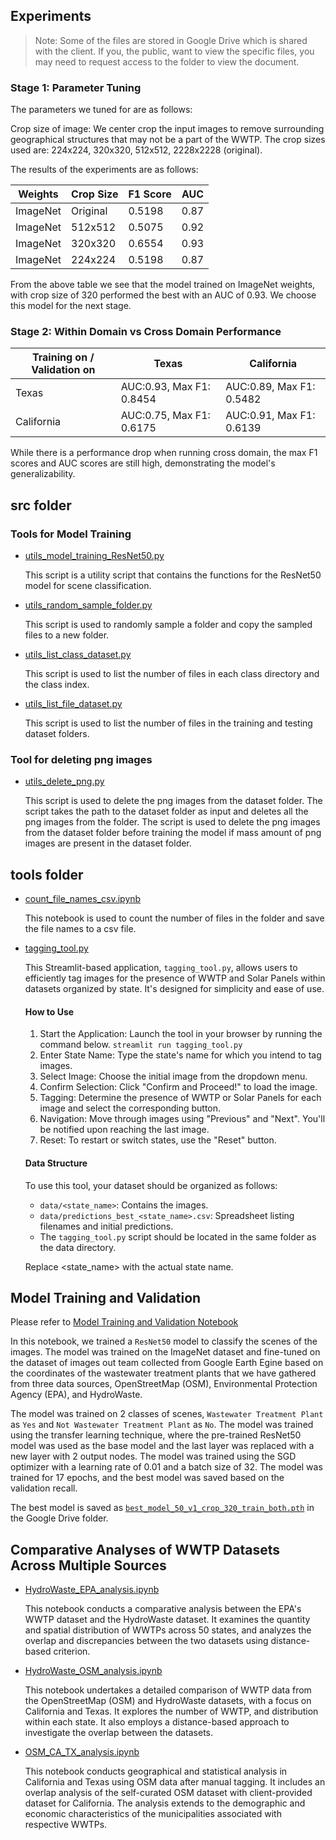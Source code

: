 ## Experiments

 
 > Note: Some of the files are stored in Google Drive which is shared with the client. If you, the public, want to view the specific files, you may need to request access to the folder to view the document.

### Stage 1: Parameter Tuning

The parameters we tuned for are as follows:

Crop size of image: We center crop the input images to remove surrounding geographical structures that may not be a part of the WWTP. The crop sizes used are: 224x224, 320x320, 512x512, 2228x2228 (original).   

The results of the experiments are as follows:

| Weights      | Crop Size          | F1 Score | AUC       |
|--------------|--------------------|----------|-----------|
| ImageNet     | Original           | 0.5198   | 0.87      |
| ImageNet     | 512x512            | 0.5075   | 0.92      |
| ImageNet     | 320x320            | 0.6554   | 0.93      |
| ImageNet     | 224x224            | 0.5198   | 0.87      |

From the above table we see that the model trained on ImageNet weights, with crop size of 320 performed the best with an AUC of 0.93. We choose this model for the next stage.

### Stage 2: Within Domain vs Cross Domain Performance

| Training on / Validation on       | Texas                      | California                   |
|-----------------------------------|----------------------------|------------------------------|
| Texas                             | AUC:0.93, Max F1: 0.8454   | AUC:0.89, Max F1: 0.5482     |
| California                        | AUC:0.75, Max F1: 0.6175   | AUC:0.91, Max F1: 0.6139     |

While there is a performance drop when running cross domain, the max F1 scores and AUC scores are still high, demonstrating the model's generalizability.

## src folder

### Tools for Model Training

- [utils_model_training_ResNet50.py](./src/utils_model_training_ResNet50.py)

    This script is a utility script that contains the functions for the ResNet50 model for scene classification.

- [utils_random_sample_folder.py](./src/utils_random_sample_folder.py)

    This script is used to randomly sample a folder and copy the sampled files to a new folder. 

- [utils_list_class_dataset.py](./src/utils_list_class_dataset.py)

    This script is used to list the number of files in each class directory and the class index.

- [utils_list_file_dataset.py](./src/utils_list_file_dataset.py)

    This script is used to list the number of files in the training and testing dataset folders.

### Tool for deleting png images

- [utils_delete_png.py](./src/utils_delete_png.py) 

    This script is used to delete the png images from the dataset folder. The script takes the path to the dataset folder as input and deletes all the png images from the folder. The script is used to delete the png images from the dataset folder before training the model if mass amount of png images are present in the dataset folder.


## tools folder

- [count_file_names_csv.ipynb](./tools/count_file_names_csv.ipynb)

    This notebook is used to count the number of files in the folder and save the file names to a csv file.

- [tagging_tool.py](./tools/tagging_tool.py)

    This Streamlit-based application, `tagging_tool.py`, allows users to efficiently tag images for the presence of WWTP and Solar Panels within datasets organized by state. It's designed for simplicity and ease of use.

    #### How to Use
    1. Start the Application: Launch the tool in your browser by running the command below.
    ```streamlit run tagging_tool.py```
    2. Enter State Name: Type the state's name for which you intend to tag images.
    3. Select Image: Choose the initial image from the dropdown menu.
    4. Confirm Selection: Click "Confirm and Proceed!" to load the image.
    5. Tagging: Determine the presence of WWTP or Solar Panels for each image and select the corresponding button.
    6. Navigation: Move through images using "Previous" and "Next". You'll be notified upon reaching the last image.
    7. Reset: To restart or switch states, use the "Reset" button.

    #### Data Structure
    To use this tool, your dataset should be organized as follows:

    - ```data/<state_name>```: Contains the images.
    - ```data/predictions_best_<state_name>.csv```: Spreadsheet listing filenames and initial predictions.
    - The ```tagging_tool.py``` script should be located in the same folder as the data directory.

    Replace <state_name> with the actual state name.



## Model Training and Validation
Please refer to [Model Training and Validation Notebook](./model_training_ResNet50_scene_classification.ipynb)

In this notebook, we trained a `ResNet50` model to classify the scenes of the images. The model was trained on the ImageNet dataset and fine-tuned on the dataset of images out team collected from Google Earth Egine based on the coordinates of the wastewater treatment plants that we have gathered from three data sources, OpenStreetMap (OSM), Environmental Protection Agency (EPA), and HydroWaste.

The model was trained on 2 classes of scenes, `Wastewater Treatment Plant` as `Yes` and `Not Wastewater Treatment Plant` as `No`. The model was trained using the transfer learning technique, where the pre-trained ResNet50 model was used as the base model and the last layer was replaced with a new layer with 2 output nodes. The model was trained using the SGD optimizer with a learning rate of 0.01 and a batch size of 32. The model was trained for 17 epochs, and the best model was saved based on the validation recall.

The best model is saved as [`best_model_50_v1_crop_320_train_both.pth`](https://drive.google.com/file/d/1bfbLdByUYXedY6bFKMzFT_dlBdxTbiAs/view?usp=drive_link) in the Google Drive folder. 


## Comparative Analyses of WWTP Datasets Across Multiple Sources

- [HydroWaste_EPA_analysis.ipynb](HydroWaste_EPA_analysis.ipynb)

    This notebook conducts a comparative analysis between the EPA's WWTP dataset and the HydroWaste dataset. It examines the quantity and spatial distribution of WWTPs across 50 states, and analyzes the overlap and discrepancies between the two datasets using distance-based criterion.

- [HydroWaste_OSM_analysis.ipynb](HydroWaste_OSM_analysis.ipynb)

    This notebook undertakes a detailed comparison of WWTP data from the OpenStreetMap (OSM) and HydroWaste datasets, with a focus on California and Texas. It explores the number of WWTP, and distribution within each state. It also employs a distance-based approach to investigate the overlap between the datasets.

- [OSM_CA_TX_analysis.ipynb](OSM_CA_TX_analysis.ipynb)

    This notebook conducts geographical and statistical analysis in California and Texas using OSM data after manual tagging. It includes an overlap analysis of the self-curated OSM dataset with client-provided dataset for California. The analysis extends to the demographic and economic characteristics of the municipalities associated with respective WWTPs.